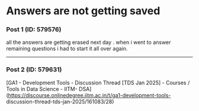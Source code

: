 # Answers are not getting saved

### Post 1 (ID: 579576)

all the answers are getting erased next day . when i went to answer remaining
questions i had to start it all over again.


---

### Post 2 (ID: 579631)

[GA1 - Development Tools - Discussion Thread [TDS Jan 2025] - Courses / Tools
in Data Science - IITM-
DSA](https://discourse.onlinedegree.iitm.ac.in/t/ga1-development-tools-
discussion-thread-tds-jan-2025/161083/28)

